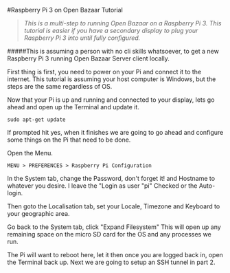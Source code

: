 #Raspberry Pi 3 on Open Bazaar Tutorial


> *This is a multi-step to running Open Bazaar on a Raspberry Pi 3. This tutorial is easier if you have a secondary display to plug your Raspberry Pi 3 into until fully configured.*  



#####This is assuming a person with no cli skills whatsoever, to get a new Raspberry Pi 3 running Open Bazaar Server client locally. 


First thing is first, you need to power on your Pi and connect it to the internet. This tutorial is assuming your host computer is Windows, but the steps are the same regardless of OS. 


Now that your Pi is up and running and connected to your display, lets go ahead and open up the Terminal and update it.



```sudo apt-get update```


If prompted hit yes, when it finishes we are going to go ahead and configure some things on the Pi that need to be done. 
 

Open the Menu.


    MENU > PREFERENCES > Raspberry Pi Configuration 


In the System tab, change the Password, don't forget it! and Hostname to whatever you desire. I leave the "Login as user "pi" Checked or the Auto-login.  


Then goto the Localisation tab, set your Locale, Timezone and Keyboard to your geographic area. 


Go back to the System tab, click "Expand Filesystem" This will open up any remaining space on the micro SD card for the OS and any processes we run. 



The Pi will want to reboot here, let it then once you are logged back in, open the Terminal back up. Next we are going to setup an SSH tunnel in part 2. 
